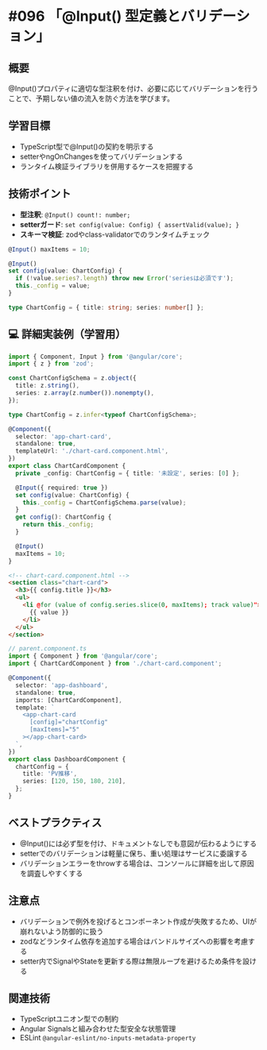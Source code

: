 # #096 「@Input() 型定義とバリデーション」

## 概要
@Input()プロパティに適切な型注釈を付け、必要に応じてバリデーションを行うことで、予期しない値の流入を防ぐ方法を学びます。

## 学習目標
- TypeScript型で@Input()の契約を明示する
- setterやngOnChangesを使ってバリデーションする
- ランタイム検証ライブラリを併用するケースを把握する

## 技術ポイント
- **型注釈**: `@Input() count!: number;`
- **setterガード**: `set config(value: Config) { assertValid(value); }`
- **スキーマ検証**: zodやclass-validatorでのランタイムチェック


```typescript
@Input() maxItems = 10;
```

```typescript
@Input()
set config(value: ChartConfig) {
  if (!value.series?.length) throw new Error('seriesは必須です');
  this._config = value;
}
```

```typescript
type ChartConfig = { title: string; series: number[] };
```

## 💻 詳細実装例（学習用）
```typescript
import { Component, Input } from '@angular/core';
import { z } from 'zod';

const ChartConfigSchema = z.object({
  title: z.string(),
  series: z.array(z.number()).nonempty(),
});

type ChartConfig = z.infer<typeof ChartConfigSchema>;

@Component({
  selector: 'app-chart-card',
  standalone: true,
  templateUrl: './chart-card.component.html',
})
export class ChartCardComponent {
  private _config: ChartConfig = { title: '未設定', series: [0] };

  @Input({ required: true })
  set config(value: ChartConfig) {
    this._config = ChartConfigSchema.parse(value);
  }
  get config(): ChartConfig {
    return this._config;
  }

  @Input()
  maxItems = 10;
}
```

```html
<!-- chart-card.component.html -->
<section class="chart-card">
  <h3>{{ config.title }}</h3>
  <ul>
    <li @for (value of config.series.slice(0, maxItems); track value)">
      {{ value }}
    </li>
  </ul>
</section>
```

```typescript
// parent.component.ts
import { Component } from '@angular/core';
import { ChartCardComponent } from './chart-card.component';

@Component({
  selector: 'app-dashboard',
  standalone: true,
  imports: [ChartCardComponent],
  template: `
    <app-chart-card
      [config]="chartConfig"
      [maxItems]="5"
    ></app-chart-card>
  `,
})
export class DashboardComponent {
  chartConfig = {
    title: 'PV推移',
    series: [120, 150, 180, 210],
  };
}
```

## ベストプラクティス
- @Input()には必ず型を付け、ドキュメントなしでも意図が伝わるようにする
- setterでのバリデーションは軽量に保ち、重い処理はサービスに委譲する
- バリデーションエラーをthrowする場合は、コンソールに詳細を出して原因を調査しやすくする

## 注意点
- バリデーションで例外を投げるとコンポーネント作成が失敗するため、UIが崩れないよう防御的に扱う
- zodなどランタイム依存を追加する場合はバンドルサイズへの影響を考慮する
- setter内でSignalやStateを更新する際は無限ループを避けるため条件を設ける

## 関連技術
- TypeScriptユニオン型での制約
- Angular Signalsと組み合わせた型安全な状態管理
- ESLint `@angular-eslint/no-inputs-metadata-property`
